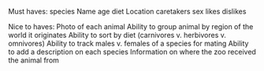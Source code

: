Must haves:
  species
  Name
  age
  diet
  Location
  caretakers
  sex
  likes
  dislikes


Nice to haves:
  Photo of each animal
  Ability to group animal by region of the world it originates
  Ability to sort by diet (carnivores v. herbivores v. omnivores)
  Ability to track males v. females of a species for mating
  Ability to add a description on each species
  Information on where the zoo received the animal from
